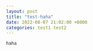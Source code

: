 ```yaml
---
layout: post
title: "test-haha"
date: 2022-08-07 21:02:00 +8000
categories: test1 test2
---
```



```
haha
```